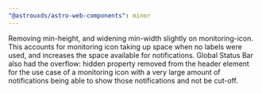 ```yaml
---
"@astrouxds/astro-web-components": minor
---
```


Removing min-height, and widening min-width slightly on monitoring-icon. This accounts for monitoring icon taking up space when no labels were used, and increases the space available for notifications. Global Status Bar also had the overflow: hidden property removed from the header element for the use case of a monitoring icon with a very large amount of notifications being able to show those notifications and not be cut-off.
